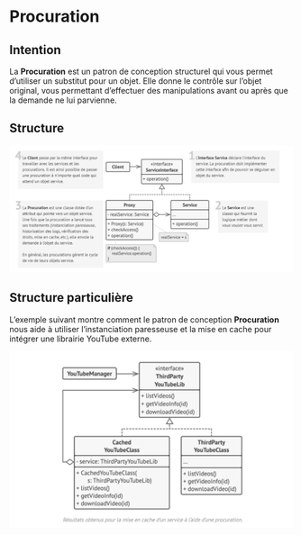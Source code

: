 # Procuration

## Intention

La **Procuration** est un patron de conception structurel qui vous permet d’utiliser un substitut pour un objet. Elle
donne le contrôle sur l’objet original, vous permettant d’effectuer des manipulations avant ou après que la demande ne
lui parvienne.

## Structure

![Graph](Graph.png)

## Structure particulière

L’exemple suivant montre comment le patron de conception **Procuration** nous aide à utiliser l’instanciation paresseuse
et la mise en cache pour intégrer une librairie YouTube externe.

![Graph2](Graph2.png)